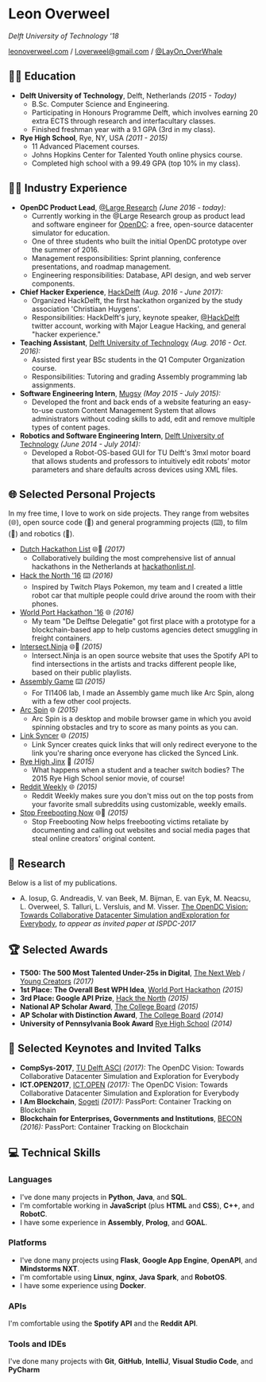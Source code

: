 # Leon Overweel

_Delft University of Technology '18_

[leonoverweel.com](http://leonoverweel.com) / [l.overweel@gmail.com](mailto:l.overweel@gmail.com) / [@LayOn_OverWhale](https://twitter.com/layon_OverWhale)

## 👨‍🎓 Education

- **Delft University of Technology**, Delft, Netherlands _(2015 - Today)_
  - B.Sc. Computer Science and Engineering.
  - Participating in Honours Programme Delft, which involves earning 20 extra ECTS through research and interfacultary classes.
  - Finished freshman year with a 9.1 GPA (3rd in my class).
- **Rye High School**, Rye, NY, USA _(2011 - 2015)_
  - 11 Advanced Placement courses.
  - Johns Hopkins Center for Talented Youth online physics course.
  - Completed high school with a 99.49 GPA (top 10% in my class).

## 👨‍💻 Industry Experience

- **OpenDC Product Lead**, [@Large Research](https://atlarge-research.com/) _(June 2016 - today):_
  - Currently working in the @Large Research group as product lead and software engineer for [OpenDC](https://opendc.ewi.tudelft.nl/): a free, open-source datacenter simulator for education.
  - One of three students who built the initial OpenDC prototype over the summer of 2016.
  - Management responsibilities: Sprint planning, conference presentations, and roadmap management.
  - Engineering responsibilities: Database, API design, and web server components.
- **Chief Hacker Experience**, [HackDelft](https://hackdelft.com/) _(Aug. 2016 - June 2017):_
  - Organized HackDelft, the first hackathon organized by the study association 'Christiaan Huygens'.
  - Responsibilities: HackDelft's jury, keynote speaker, [@HackDelft](https://twitter.com/hackdelft) twitter account, working with Major League Hacking, and general "hacker experience."
- **Teaching Assistant**, [Delft University of Technology](https://www.tudelft.nl/) _(Aug. 2016 - Oct. 2016):_
  - Assisted first year BSc students in the Q1 Computer Organization course.
  - Responsibilities: Tutoring and grading Assembly programming lab assignments.
- **Software Engineering Intern**, [Mugsy](http://mugsy.tv/) _(May 2015 - July 2015):_
  - Developed the front and back ends of a website featuring an easy-to-use custom Content Management System that allows administrators without coding skills to add, edit and remove multiple types of content pages.
- **Robotics and Software Engineering Intern**, [Delft University of Technology](https://www.tudelft.nl/) _(June 2014 - July 2014):_
  - Developed a Robot-OS-based GUI for TU Delft's 3mxl motor board that allows students and professors to intuitively edit robots’ motor parameters and share defaults across devices using XML files.

## 🌐 Selected Personal Projects

In my free time, I love to work on side projects. They range from websites (🌐), open source code (🎁) and general programming projects (⌨️), to film (🎥) and robotics (🤖).

- [Dutch Hackathon List](http://leonoverweel.com/dutch-hackathon-list) 🌐🎁 _(2017)_
  - Collaboratively building the most comprehensive list of annual hackathons in the Netherlands at [hackathonlist.nl](http://hackathonlist.nl/).
- [Hack the North '16](http://leonoverweel.com/hack-the-north-2016) ⌨️ _(2016)_
  - Inspired by Twitch Plays Pokemon, my team and I created a little robot car that multiple people could drive around the room with their phones.
- [World Port Hackathon '16](http://leonoverweel.com/world-port-hackathon-2016) 🌐 _(2016)_
  - My team "De Delftse Delegatie" got first place with a prototype for a blockchain-based app to help customs agencies detect smuggling in freight containers.
- [Intersect.Ninja](http://leonoverweel.com/intersect.ninja) 🌐🎁 _(2015)_
  - Intersect.Ninja is an open source website that uses the Spotify API to find intersections in the artists and tracks different people like, based on their public playlists.
- [Assembly Game](http://leonoverweel.com/assembly-game) ⌨️ _(2015)_
  - For TI1406 lab, I made an Assembly game much like Arc Spin, along with a few other cool projects.
- [Arc Spin](http://leonoverweel.com/arc-spin) 🌐 _(2015)_
  - Arc Spin is a desktop and mobile browser game in which you avoid spinning obstacles and try to score as many points as you can.
- [Link Syncer](http://leonoverweel.com/link-syncer) 🌐 _(2015)_
  - Link Syncer creates quick links that will only redirect everyone to the link you're sharing once everyone has clicked the Synced Link.
- [Rye High Jinx](http://leonoverweel.com/rye-high-jinx) 🎥 _(2015)_
  - What happens when a student and a teacher switch bodies? The 2015 Rye High School senior movie, of course!
- [Reddit Weekly](http://leonoverweel.com/reddit-weekly) 🌐 _(2015)_
  - Reddit Weekly makes sure you don't miss out on the top posts from your favorite small subreddits using customizable, weekly emails.
- [Stop Freebooting Now](http://leonoverweel.com/stop-freebooting-now) 🌐🎥 _(2015)_
  - Stop Freebooting Now helps freebooting victims retaliate by documenting and calling out websites and social media pages that steal online creators' original content.

## 📜 Research

Below is a list of my publications.

- A. Iosup, G. Andreadis, V. van Beek, M. Bijman, E. van Eyk, M. Neacsu, L. Overweel, S. Talluri, L. Versluis, and M. Visser. [The OpenDC Vision: Towards Collaborative Datacenter Simulation andExploration for Everybody](https://github.com/leonoverweel/resume/blob/master/attachments/articles/iosup2017opendc.pdf), _to appear as invited paper at ISPDC-2017_

## 🏆 Selected Awards

- **T500: The 500 Most Talented Under-25s in Digital**, [The Next Web](https://thenextweb.com/#.tnw_lMv9jwdn) / [Young Creators](https://youngcreators.co/) _(2017)_
- **1st Place: The Overall Best WPH Idea**, [World Port Hackathon](https://worldporthackathon.com/) _(2015)_
- **3rd Place: Google API Prize**, [Hack the North](https://hackthenorth.com/) _(2015)_
- **National AP Scholar Award**, [The College Board](https://www.collegeboard.org/) _(2015)_
- **AP Scholar with Distinction Award**, [The College Board](https://www.collegeboard.org/) _(2014)_
- **University of Pennsylvania Book Award** [Rye High School](http://ryecityschools.rhs.schoolfusion.us/) _(2014)_

## 💬 Selected Keynotes and Invited Talks

- **CompSys-2017**, [TU Delft ASCI](http://www.asci.tudelft.nl/) _(2017):_ The OpenDC Vision: Towards Collaborative Datacenter Simulation and Exploration for Everybody
- **ICT.OPEN2017**, [ICT.OPEN](http://www.ictopen.nl/) _(2017):_ The OpenDC Vision: Towards Collaborative Datacenter Simulation and Exploration for Everybody
- **I Am Blockchain**, [Sogeti](https://www.sogeti.nl/) _(2017):_ PassPort: Container Tracking on Blockchain
- **Blockchain for Enterprises, Governments and Institutions**, [BECON](http://www.becon.global/) _(2016):_ PassPort: Container Tracking on Blockchain

## 💻 Technical Skills

### Languages

- I've done many projects in **Python**, **Java**, and **SQL**.
- I'm comfortable working in **JavaScript** (plus **HTML** and **CSS**), **C++**, and **RobotC**.
- I have some experience in **Assembly**, **Prolog**, and **GOAL**.

### Platforms

- I've done many projects using **Flask**, **Google App Engine**, **OpenAPI**, and **Mindstorms NXT**.
- I'm comfortable using **Linux**, **nginx**, **Java Spark**, and **RobotOS**.
- I have some experience using **Docker**.

### APIs

I'm comfortable using the **Spotify API** and the **Reddit API**.

### Tools and IDEs

I've done many projects with **Git**, **GitHub**, **IntelliJ**, **Visual Studio Code**, and **PyCharm**
